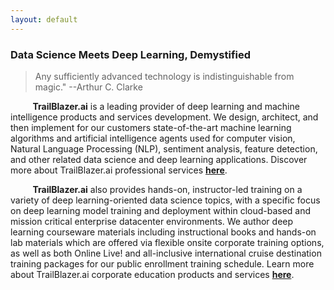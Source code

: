```yaml
---
layout: default
---
```


### Data Science Meets Deep Learning, Demystified

> Any sufficiently advanced technology is indistinguishable from magic." --Arthur C. Clarke
>

&nbsp;&nbsp;&nbsp;&nbsp;&nbsp;&nbsp;&nbsp;&nbsp;&nbsp;**TrailBlazer.ai** is a leading provider of deep learning and machine intelligence products and services development. We design, architect, and then implement for our customers state-of-the-art machine learning algorithms and artificial intelligence agents used for computer vision, Natural Language Processing (NLP), sentiment analysis, feature detection, and other related data science and deep learning applications. Discover more about TrailBlazer.ai professional services [**here**](https://TrailBlazer.ai/data_science_consulting).

&nbsp;&nbsp;&nbsp;&nbsp;&nbsp;&nbsp;&nbsp;&nbsp;&nbsp;**TrailBlazer.ai** also provides hands-on, instructor-led training on a variety of deep learning-oriented data science topics, with a specific focus on deep learning model training and deployment within cloud-based and mission critical enterprise datacenter environments. We author deep learning courseware materials including instructional books and hands-on lab materials which are offered via flexible onsite corporate training options, as well as both Online Live! and all-inclusive international cruise destination training packages for our public enrollment training schedule. Learn more about TrailBlazer.ai corporate education products and services [**here**](https://TrailBlazer.ai/machine_learning_certification).
